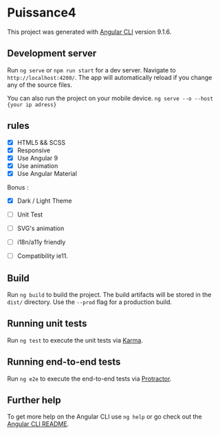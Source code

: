 # Puissance4

This project was generated with [Angular CLI](https://github.com/angular/angular-cli) version 9.1.6.

## Development server

Run `ng serve` or `npm run start` for a dev server. Navigate to `http://localhost:4200/`. The app will automatically reload if you change any of the source files.

You can also run the project on your mobile device. `ng serve --o --host {your ip adress}`

## rules

- [x] HTML5 && SCSS
- [x] Responsive
- [x] Use Angular 9
- [x] Use animation
- [x] Use Angular Material

Bonus : 

- [x] Dark / Light Theme
- [ ] Unit Test
- [ ] SVG's animation
- [ ] i18n/a11y friendly
- [ ] Compatibility ie11.


## Build

Run `ng build` to build the project. The build artifacts will be stored in the `dist/` directory. Use the `--prod` flag for a production build.

## Running unit tests

Run `ng test` to execute the unit tests via [Karma](https://karma-runner.github.io).

## Running end-to-end tests

Run `ng e2e` to execute the end-to-end tests via [Protractor](http://www.protractortest.org/).

## Further help

To get more help on the Angular CLI use `ng help` or go check out the [Angular CLI README](https://github.com/angular/angular-cli/blob/master/README.md).
